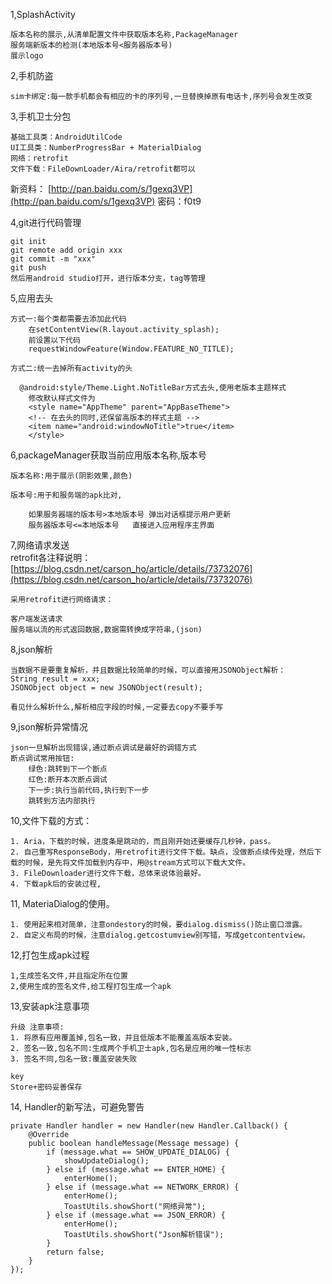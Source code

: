 1,SplashActivity

	版本名称的展示,从清单配置文件中获取版本名称,PackageManager
	服务端新版本的检测(本地版本号<服务器版本号)
	展示logo

2,手机防盗

	sim卡绑定:每一款手机都会有相应的卡的序列号,一旦替换掉原有电话卡,序列号会发生改变

3,手机卫士分包

	基础工具类：AndroidUtilCode
	UI工具类：NumberProgressBar + MaterialDialog
	网络：retrofit
	文件下载：FileDownLoader/Aira/retrofit都可以

	
新资料：
[http://pan.baidu.com/s/1gexq3VP](http://pan.baidu.com/s/1gexq3VP)  密码：f0t9
	
4,git进行代码管理
    
    git init
    git remote add origin xxx
    git commit -m "xxx"
    git push
    然后用android studio打开，进行版本分支，tag等管理

5,应用去头   

	方式一:每个类都需要去添加此代码  
		在setContentView(R.layout.activity_splash);
		前设置以下代码
		requestWindowFeature(Window.FEATURE_NO_TITLE);

	方式二:统一去掉所有activity的头
	
	  @android:style/Theme.Light.NoTitleBar方式去头,使用老版本主题样式
		修改默认样式文件为
	    <style name="AppTheme" parent="AppBaseTheme">
		<!-- 在去头的同时,还保留高版本的样式主题 -->
		<item name="android:windowNoTitle">true</item>
	    </style>

6,packageManager获取当前应用版本名称,版本号

	版本名称:用于展示(阴影效果,颜色)

	版本号:用于和服务端的apk比对,
		
		如果服务器端的版本号>本地版本号 弹出对话框提示用户更新
		服务器版本号<=本地版本号	直接进入应用程序主界面

7,网络请求发送  
	retrofit各注释说明：[https://blog.csdn.net/carson_ho/article/details/73732076](https://blog.csdn.net/carson_ho/article/details/73732076)

	采用retrofit进行网络请求：
	
	客户端发送请求  
	服务端以流的形式返回数据,数据需转换成字符串,(json)  

8,json解析  
	
	当数据不是要重复解析，并且数据比较简单的时候，可以直接用JSONObject解析：
	String result = xxx;
	JSONObject object = new JSONObject(result);
	
	看见什么解析什么,解析相应字段的时候,一定要去copy不要手写  

9,json解析异常情况  

	json一旦解析出现错误,通过断点调试是最好的调错方式  
	断点调试常用按钮:  
		绿色:跳转到下一个断点  
		红色:断开本次断点调试  
		下一步:执行当前代码,执行到下一步  
		跳转到方法内部执行  

10,文件下载的方式：  

	1. Aria，下载的时候，进度条是跳动的，而且刚开始还要缓存几秒钟，pass。
	2. 自己重写ResponseBody，用retrofit进行文件下载。缺点，没做断点续传处理，然后下载的时候，是先将文件加载到内存中，用@stream方式可以下载大文件。
	3. FileDownloader进行文件下载，总体来说体验最好。
	4. 下载apk后的安装过程, 

11, MateriaDialog的使用。

	1. 使用起来相对简单，注意ondestory的时候，要dialog.dismiss()防止窗口泄露。
	2. 自定义布局的时候，注意dialog.getcostumview别写错，写成getcontentview。
 
12,打包生成apk过程  

	1,生成签名文件,并且指定所在位置  
	2,使用生成的签名文件,给工程打包生成一个apk  

13,安装apk注意事项

	升级 注意事项:
	1. 将原有应用覆盖掉,包名一致，并且低版本不能覆盖高版本安装。
	2. 签名一致,包名不同:生成两个手机卫士apk,包名是应用的唯一性标志
	3. 签名不同,包名一致:覆盖安装失败

	key
	Store+密码妥善保存

14, Handler的新写法，可避免警告

	private Handler handler = new Handler(new Handler.Callback() {
        @Override
        public boolean handleMessage(Message message) {
            if (message.what == SHOW_UPDATE_DIALOG) {
                showUpdateDialog();
            } else if (message.what == ENTER_HOME) {
                enterHome();
            } else if (message.what == NETWORK_ERROR) {
                enterHome();
                ToastUtils.showShort("网络异常");
            } else if (message.what == JSON_ERROR) {
                enterHome();
                ToastUtils.showShort("Json解析错误");
            }
            return false;
        }
    });